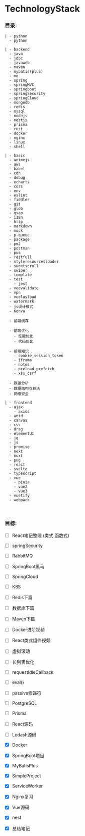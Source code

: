 # TechnologyStack

### 目录:
    
    | - python
      - python

    | - backend
      - java
      - jdbc
      - javaweb
      - maven
      - mybatis(plus)
      - mq
      - spring
      - springMVC
      - springboot
      - springSecurity
      - springCloud
      - mongodb
      - redis
      - mysql
      - nodejs
      - nestjs
      - prisma
      - rust
      - docker
      - nginx
      - linux
      - shell

    | - basic
      - animejs
      - aws
      - babel
      - cdn
      - debug
      - echarts
      - cors
      - env
      - eslint
      - fiddler
      - git
      - glob
      - gsap
      - i18n
      - http
      - markdown
      - mock
      - p-queue
      - package
      - pm2
      - postman
      - pwa
      - restfull
      - styleresourcesloader
      - sweetscroll
      - swiper
      - template
      - test
        - jest
      - veevalidate
      - vpn
      - vuelayload
      - watermark
      - js设计模式
      - Konva

      - 前端缓存

      - 前端优化
        - 性能优化
        - 代码优化

      - 前端知识
        - cookie_session_token
        - iframe
        - notes
        - preload_prefetch
        - xss_csrf

      - 数据分析
      - 数据结构与算法
      - 网络安全

    | - frontend
      - ajax
        - axios
      - antd
      - canvas
      - css
      - drag
      - elementUI
      - jq
      - js
      - promise
      - next
      - nuxt
      - pug
      - react
      - svelte
      - typescript
      - vue
        - pinia
        - vue2
        - vue3
      - vuetify
      - webpack

<br>

### 目标:
- [ ] React笔记整理 (类式 函数式)
- [ ] springSecurity
- [ ] RabbitMQ
- [ ] SpringBoot黑马

- [ ] SpringCloud
- [ ] K8S

- [ ] Redis下篇
- [ ] 数据库下篇
- [ ] Maven下篇
- [ ] Docker进阶视频
- [ ] React类式组件视频

- [ ] 虚拟滚动
- [ ] 长列表优化
- [ ] requestIdleCallback
- [ ] eval()
- [ ] passive修饰符
- [ ] PostgreSQL
- [ ] Prisma
- [ ] React源码 
- [ ] Lodash源码

- [x] Docker
- [x] SpringBoot项目
- [x] MyBatisPlus
- [x] SimpleProject
- [x] ServiceWorker
- [x] Nginx复习
- [x] Vue源码
- [x] nest
- [x] 总结笔记